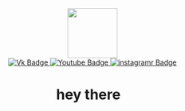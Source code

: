 <div id="header" align="center">
  <img src="https://media.giphy.com/media/M9gbBd9nbDrOTu1Mqx/giphy.gif" width="100"/>
</div>
<div id="badges" align="center">
  <a href="https://vk.com/val3kboost">
  <img src="https://img.shields.io/badge/VK-blue?style=for-the-badge&logo=vk&logoColor=white" alt="Vk Badge"/> 
  </a>
  <a href="https://www.youtube.com/channel/UCoENHbLY5kEtDNtwpHRqyBg">
  <img src="https://img.shields.io/badge/YouTube-red?style=for-the-badge&logo=youtube&logoColor=white" alt="Youtube Badge"/>
  </a>
  <a href="https://www.instagram.com/vityangagarin/">
  <img src="https://img.shields.io/badge/Instagram-purple?style=for-the-badge&logo=instagram&logoColor=white" alt="instagramr Badge"/>
  </a>
  </div>
  <div align="center">
  <img src="https://komarev.com/ghpvc/?username=val3kXD&style=flat-square&color=blue" alt=""/>
  <h1>
  hey there
  <img src="https://media.giphy.com/media/hvRJCLFzcasrR4ia7z/giphy.gif" width="10px"/>
  </h1>
  </div>
  

